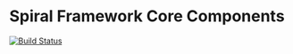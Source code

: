Spiral Framework Core Components
================================

[![Build Status](https://travis-ci.org/spiral/components.svg?branch=master)](https://travis-ci.org/spiral/components)
